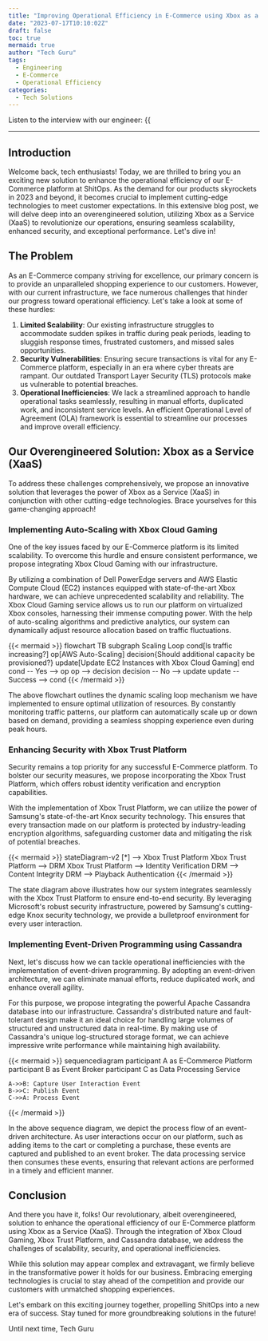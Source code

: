 ```yaml
---
title: "Improving Operational Efficiency in E-Commerce using Xbox as a Service"
date: "2023-07-17T10:10:02Z"
draft: false
toc: true
mermaid: true
author: "Tech Guru"
tags:
  - Engineering
  - E-Commerce
  - Operational Efficiency
categories:
  - Tech Solutions
---
```


Listen to the interview with our engineer: {{<audio src="https://s3.chaops.de/shitops/podcasts/improving-operational-efficiency-in-e-commerce-using-xbox-as-a-service.mp3" class="audio">}}

---

## Introduction

Welcome back, tech enthusiasts! Today, we are thrilled to bring you an exciting new solution to enhance the operational efficiency of our E-Commerce platform at ShitOps. As the demand for our products skyrockets in 2023 and beyond, it becomes crucial to implement cutting-edge technologies to meet customer expectations. In this extensive blog post, we will delve deep into an overengineered solution, utilizing Xbox as a Service (XaaS) to revolutionize our operations, ensuring seamless scalability, enhanced security, and exceptional performance. Let's dive in!

## The Problem

As an E-Commerce company striving for excellence, our primary concern is to provide an unparalleled shopping experience to our customers. However, with our current infrastructure, we face numerous challenges that hinder our progress toward operational efficiency. Let's take a look at some of these hurdles:

1. **Limited Scalability**: Our existing infrastructure struggles to accommodate sudden spikes in traffic during peak periods, leading to sluggish response times, frustrated customers, and missed sales opportunities.
2. **Security Vulnerabilities**: Ensuring secure transactions is vital for any E-Commerce platform, especially in an era where cyber threats are rampant. Our outdated Transport Layer Security (TLS) protocols make us vulnerable to potential breaches.
3. **Operational Inefficiencies**: We lack a streamlined approach to handle operational tasks seamlessly, resulting in manual efforts, duplicated work, and inconsistent service levels. An efficient Operational Level of Agreement (OLA) framework is essential to streamline our processes and improve overall efficiency.

## Our Overengineered Solution: Xbox as a Service (XaaS)

To address these challenges comprehensively, we propose an innovative solution that leverages the power of Xbox as a Service (XaaS) in conjunction with other cutting-edge technologies. Brace yourselves for this game-changing approach!

### Implementing Auto-Scaling with Xbox Cloud Gaming

One of the key issues faced by our E-Commerce platform is its limited scalability. To overcome this hurdle and ensure consistent performance, we propose integrating Xbox Cloud Gaming with our infrastructure.

By utilizing a combination of Dell PowerEdge servers and AWS Elastic Compute Cloud (EC2) instances equipped with state-of-the-art Xbox hardware, we can achieve unprecedented scalability and reliability. The Xbox Cloud Gaming service allows us to run our platform on virtualized Xbox consoles, harnessing their immense computing power. With the help of auto-scaling algorithms and predictive analytics, our system can dynamically adjust resource allocation based on traffic fluctuations.

{{< mermaid >}}
flowchart TB
    subgraph Scaling Loop
        cond[Is traffic increasing?]
        op[AWS Auto-Scaling]
        decision{Should additional capacity be provisioned?}
        update[Update EC2 Instances with Xbox Cloud Gaming]
    end
    cond -- Yes --> op
    op --> decision
    decision -- No --> update
    update -- Success --> cond
{{< /mermaid >}}

The above flowchart outlines the dynamic scaling loop mechanism we have implemented to ensure optimal utilization of resources. By constantly monitoring traffic patterns, our platform can automatically scale up or down based on demand, providing a seamless shopping experience even during peak hours.

### Enhancing Security with Xbox Trust Platform

Security remains a top priority for any successful E-Commerce platform. To bolster our security measures, we propose incorporating the Xbox Trust Platform, which offers robust identity verification and encryption capabilities.

With the implementation of Xbox Trust Platform, we can utilize the power of Samsung's state-of-the-art Knox security technology. This ensures that every transaction made on our platform is protected by industry-leading encryption algorithms, safeguarding customer data and mitigating the risk of potential breaches.

{{< mermaid >}}
stateDiagram-v2
  [*] --> Xbox Trust Platform
  Xbox Trust Platform --> DRM
  Xbox Trust Platform --> Identity Verification
  DRM --> Content Integrity
  DRM --> Playback Authentication
{{< /mermaid >}}

The state diagram above illustrates how our system integrates seamlessly with the Xbox Trust Platform to ensure end-to-end security. By leveraging Microsoft's robust security infrastructure, powered by Samsung's cutting-edge Knox security technology, we provide a bulletproof environment for every user interaction.

### Implementing Event-Driven Programming using Cassandra

Next, let's discuss how we can tackle operational inefficiencies with the implementation of event-driven programming. By adopting an event-driven architecture, we can eliminate manual efforts, reduce duplicated work, and enhance overall agility.

For this purpose, we propose integrating the powerful Apache Cassandra database into our infrastructure. Cassandra's distributed nature and fault-tolerant design make it an ideal choice for handling large volumes of structured and unstructured data in real-time. By making use of Cassandra's unique log-structured storage format, we can achieve impressive write performance while maintaining high availability.

{{< mermaid >}}
sequencediagram
    participant A as E-Commerce Platform
    participant B as Event Broker
    participant C as Data Processing Service

    A->>B: Capture User Interaction Event
    B->>C: Publish Event
    C->>A: Process Event
{{< /mermaid >}}

In the above sequence diagram, we depict the process flow of an event-driven architecture. As user interactions occur on our platform, such as adding items to the cart or completing a purchase, these events are captured and published to an event broker. The data processing service then consumes these events, ensuring that relevant actions are performed in a timely and efficient manner.

## Conclusion

And there you have it, folks! Our revolutionary, albeit overengineered, solution to enhance the operational efficiency of our E-Commerce platform using Xbox as a Service (XaaS). Through the integration of Xbox Cloud Gaming, Xbox Trust Platform, and Cassandra database, we address the challenges of scalability, security, and operational inefficiencies.

While this solution may appear complex and extravagant, we firmly believe in the transformative power it holds for our business. Embracing emerging technologies is crucial to stay ahead of the competition and provide our customers with unmatched shopping experiences.

Let's embark on this exciting journey together, propelling ShitOps into a new era of success. Stay tuned for more groundbreaking solutions in the future!

Until next time,
Tech Guru